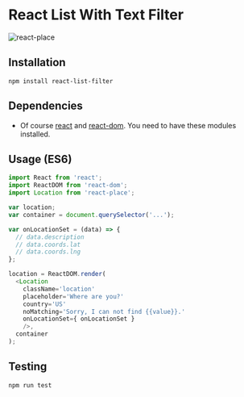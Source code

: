 # React List With Text Filter

![react-place](http://work.krasimirtsonev.com/react-place/react-place.gif)

## Installation

```
npm install react-list-filter
```

## Dependencies

* Of course [react](https://www.npmjs.com/package/react) and [react-dom](https://www.npmjs.com/package/react-dom). You need to have these modules installed.

## Usage (ES6)

```js
import React from 'react';
import ReactDOM from 'react-dom';
import Location from 'react-place';

var location;
var container = document.querySelector('...');

var onLocationSet = (data) => {
  // data.description
  // data.coords.lat
  // data.coords.lng
};

location = ReactDOM.render(
  <Location
    className='location'
    placeholder='Where are you?'
    country='US'
    noMatching='Sorry, I can not find {{value}}.'
    onLocationSet={ onLocationSet }
    />,
  container
);
```


## Testing

```
npm run test
```
